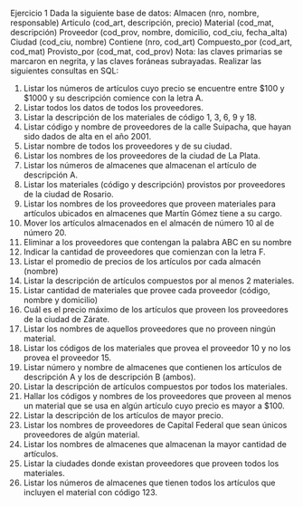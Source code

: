 Ejercicio 1
Dada la siguiente base de datos:
Almacen (nro, nombre, responsable)
Articulo (cod_art, descripción, precio)
Material (cod_mat, descripción)
Proveedor (cod_prov, nombre, domicilio, cod_ciu, fecha_alta)
Ciudad (cod_ciu, nombre)
Contiene (nro, cod_art)
Compuesto_por (cod_art, cod_mat)
Provisto_por (cod_mat, cod_prov)
Nota: las claves primarias se marcaron en negrita, y las claves foráneas subrayadas.
Realizar las siguientes consultas en SQL:
1. Listar los números de artículos cuyo precio se encuentre entre $100 y $1000 y su
descripción comience con la letra A.
2. Listar todos los datos de todos los proveedores.
3. Listar la descripción de los materiales de código 1, 3, 6, 9 y 18.
4. Listar código y nombre de proveedores de la calle Suipacha, que hayan sido dados
de alta en el año 2001.
5. Listar nombre de todos los proveedores y de su ciudad.
6. Listar los nombres de los proveedores de la ciudad de La Plata.
7. Listar los números de almacenes que almacenan el artículo de descripción A.
8. Listar los materiales (código y descripción) provistos por proveedores de la ciudad
de Rosario.
9. Listar los nombres de los proveedores que proveen materiales para artículos
ubicados en almacenes que Martín Gómez tiene a su cargo.
10. Mover los artículos almacenados en el almacén de número 10 al de número 20.
11. Eliminar a los proveedores que contengan la palabra ABC en su nombre
12. Indicar la cantidad de proveedores que comienzan con la letra F.
13. Listar el promedio de precios de los artículos por cada almacén (nombre)
14. Listar la descripción de artículos compuestos por al menos 2 materiales.
15. Listar cantidad de materiales que provee cada proveedor (código, nombre y
domicilio)
16. Cuál es el precio máximo de los artículos que proveen los proveedores de la ciudad
de Zárate.
17. Listar los nombres de aquellos proveedores que no proveen ningún material.
18. Listar los códigos de los materiales que provea el proveedor 10 y no los provea el
proveedor 15.
19. Listar número y nombre de almacenes que contienen los artículos de descripción A
y los de descripción B (ambos).
20. Listar la descripción de artículos compuestos por todos los materiales.
21. Hallar los códigos y nombres de los proveedores que proveen al menos un material
que se usa en algún artículo cuyo precio es mayor a $100.
22. Listar la descripción de los artículos de mayor precio.
23. Listar los nombres de proveedores de Capital Federal que sean únicos
proveedores de algún material.
24. Listar los nombres de almacenes que almacenan la mayor cantidad de artículos.
25. Listar la ciudades donde existan proveedores que proveen todos los materiales.
26. Listar los números de almacenes que tienen todos los artículos que incluyen el
material con código 123.
